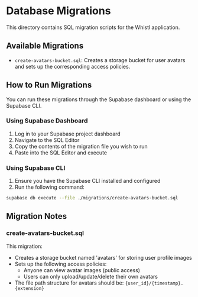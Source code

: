 # Database Migrations

This directory contains SQL migration scripts for the Whistl application.

## Available Migrations

- `create-avatars-bucket.sql`: Creates a storage bucket for user avatars and sets up the corresponding access policies.

## How to Run Migrations

You can run these migrations through the Supabase dashboard or using the Supabase CLI.

### Using Supabase Dashboard

1. Log in to your Supabase project dashboard
2. Navigate to the SQL Editor
3. Copy the contents of the migration file you wish to run
4. Paste into the SQL Editor and execute

### Using Supabase CLI

1. Ensure you have the Supabase CLI installed and configured
2. Run the following command:

```bash
supabase db execute --file ./migrations/create-avatars-bucket.sql
```

## Migration Notes

### create-avatars-bucket.sql

This migration:
- Creates a storage bucket named 'avatars' for storing user profile images
- Sets up the following access policies:
  - Anyone can view avatar images (public access)
  - Users can only upload/update/delete their own avatars
- The file path structure for avatars should be: `{user_id}/{timestamp}.{extension}` 